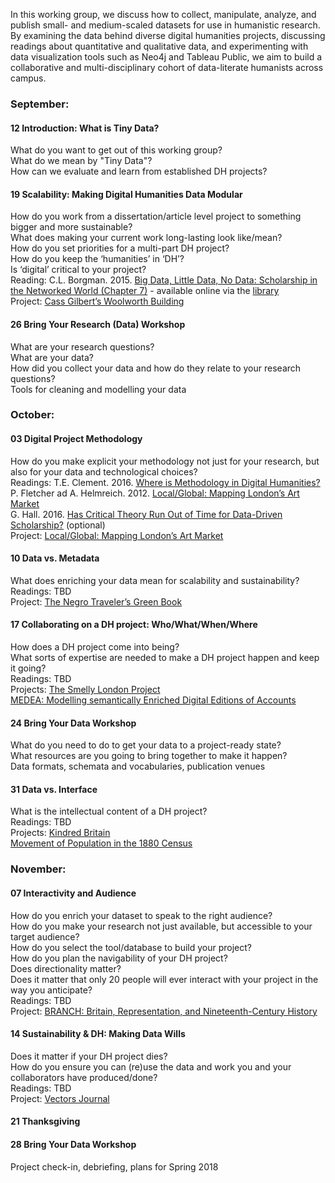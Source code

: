 In this working group, we discuss how to collect, manipulate, analyze, and publish small- and medium-scaled datasets for use in humanistic research. By examining the data behind diverse digital humanities projects, discussing readings about quantitative and qualitative data, and experimenting with data visualization tools such as Neo4j and Tableau Public, we aim to build a collaborative and multi-disciplinary cohort of data-literate humanists across campus.

### September:
#### 12	Introduction: What is Tiny Data?
What do you want to get out of this working group?  
What do we mean by "Tiny Data"?  
How can we evaluate and learn from established DH projects?

#### 19	Scalability: Making Digital Humanities Data Modular
How do you work from a dissertation/article level project to something bigger and more sustainable?  
What does making your current work long-lasting look like/mean?  
How do you set priorities for a multi-part DH project?  
How do you keep the ‘humanities’ in ‘DH’?  
Is ‘digital’ critical to your project?  
Reading: C.L. Borgman. 2015. [Big Data, Little Data, No Data: Scholarship in the Networked World (Chapter 7)](http://www.jstor.org/stable/j.ctt17kk8n8) - available online via the [library](http://discoverlibrary.vanderbilt.edu/primo_library/libweb/action/dlDisplay.do?docId=vanunicorn4873342&institution=VAN&bulkSize=1&dym=true&vid=VANDERBILT&highlight=true&lang=eng)  
Project: [Cass Gilbert’s Woolworth Building  ](http://scalar.usc.edu/works/cass-gilberts-woolworth-building/index)

#### 26	Bring Your Research (Data) Workshop
What are your research questions?  
What are your data?  
How did you collect your data and how do they relate to your research questions?  
Tools for cleaning and modelling your data

### October:
#### 03	Digital Project Methodology
How do you make explicit your methodology not just for your research, but also for your data and technological choices?  
Readings: T.E. Clement. 2016. [Where is Methodology in Digital Humanities?](http://dhdebates.gc.cuny.edu/debates/text/65)  
P. Fletcher ad A. Helmreich. 2012. [Local/Global: Mapping London’s Art Market](http://www.19thc-artworldwide.org/autumn12/fletcher-helmreich-mapping-the-london-art-market)  
G. Hall. 2016. [Has Critical Theory Run Out of Time for Data-Driven Scholarship?](http://dhdebates.gc.cuny.edu/debates/text/14) (optional)  
Project: [Local/Global: Mapping London’s Art Market](http://blogs.getty.edu/iris/dah_fletcher_helmreich_israel_erickson/)

#### 10	Data vs. Metadata
What does enriching your data mean for scalability and sustainability?  
Readings: TBD  
Project: [The Negro Traveler’s Green Book](http://library.sc.edu/digital/collections/greenbookmap.html)

#### 17	Collaborating on a DH project: Who/What/When/Where
How does a DH project come into being?  
What sorts of expertise are needed to make a DH project happen and keep it going?  
Readings: TBD  
Projects: [The Smelly London Project](http://londonsmells.co.uk/)  
[MEDEA: Modelling semantically Enriched Digital Editions of Accounts](http://medea.hypotheses.org/)


#### 24	Bring Your Data Workshop
What do you need to do to get your data to a project-ready state?  
What resources are you going to bring together to make it happen?  
Data formats, schemata and vocabularies, publication venues

#### 31	Data vs. Interface
What is the intellectual content of a DH project?  
Readings: TBD  
Projects: [Kindred Britain](http://kindred.stanford.edu/#)  
[Movement of Population in the 1880 Census](http://benschmidt.org/migration/)

### November:
#### 07	Interactivity and Audience
How do you enrich your dataset to speak to the right audience?    
How do you make your research not just available, but accessible to your target audience?  
How do you select the tool/database to build your project?    
How do you plan the navigability of your DH project?    
Does directionality matter?    
Does it matter that only 20 people will ever interact with your project in the way you anticipate?    
Readings: TBD    
Project: [BRANCH: Britain, Representation, and Nineteenth-Century History](http://www.branchcollective.org/)


#### 14	Sustainability & DH: Making Data Wills
Does it matter if your DH project dies?    
How do you ensure you can (re)use the data and work you and your collaborators have produced/done?    
Readings: TBD  
Project: [Vectors Journal](http://vectors.usc.edu/archive/)

#### 21	Thanksgiving

#### 28	Bring Your Data Workshop
Project check-in, debriefing, plans for Spring 2018
